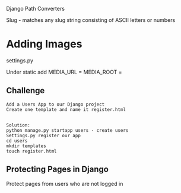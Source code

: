 Django Path Converters

Slug - matches any slug string consisting of ASCII letters or numbers


# Adding Images

settings.py

Under static add
 MEDIA_URL =
 MEDIA_ROOT =

 ## Challenge

    Add a Users App to our Django project
    Create one template and name it register.html
    

    Solution:
    python manage.py startapp users - create users 
    Settings.py register our app
    cd users
    mkdir templates
    touch register.html


## Protecting Pages in Django

Protect pages from users who are not logged in
